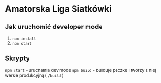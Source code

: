 # Amatorska Liga Siatkówki

## Jak uruchomić developer mode

1. `npm install`
2. `npm start`

## Skrypty

`npm start` - uruchamia dev mode
`npm build` - builduje paczke i tworzy z niej wersje produkcyjną ( `/build` )
